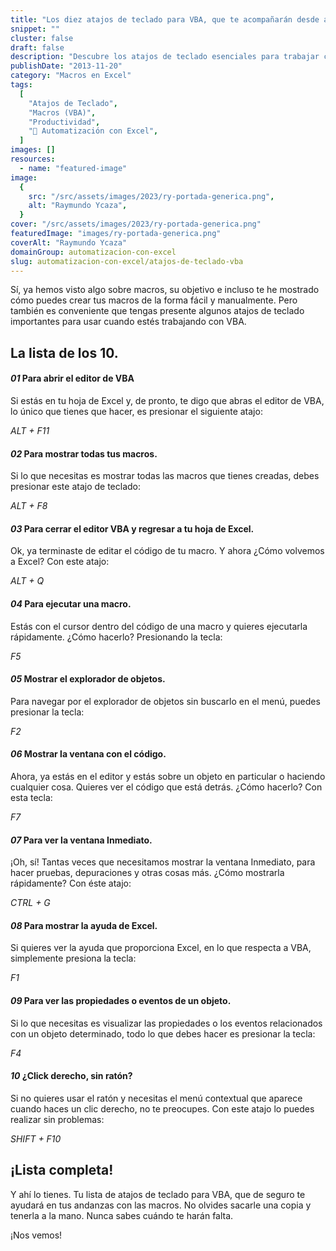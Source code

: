 ```yaml
---
title: "Los diez atajos de teclado para VBA, que te acompañarán desde ahora."
snippet: ""
cluster: false
draft: false
description: "Descubre los atajos de teclado esenciales para trabajar con VBA en Excel y aumenta tu productividad."
publishDate: "2013-11-20"
category: "Macros en Excel"
tags:
  [
    "Atajos de Teclado",
    "Macros (VBA)",
    "Productividad",
    "🤖 Automatización con Excel",
  ]
images: []
resources:
  - name: "featured-image"
image:
  {
    src: "/src/assets/images/2023/ry-portada-generica.png",
    alt: "Raymundo Ycaza",
  }
cover: "/src/assets/images/2023/ry-portada-generica.png"
featuredImage: "images/ry-portada-generica.png"
coverAlt: "Raymundo Ycaza"
domainGroup: automatizacion-con-excel
slug: automatizacion-con-excel/atajos-de-teclado-vba
---
```


Sí, ya hemos visto algo sobre macros, su objetivo e incluso te he mostrado cómo puedes crear tus macros de la forma fácil y manualmente. Pero también es conveniente que tengas presente algunos atajos de teclado importantes para usar cuando estés trabajando con VBA.

## La lista de los 10.

#### _01_ Para abrir el editor de VBA

Si estás en tu hoja de Excel y, de pronto, te digo que abras el editor de VBA, lo único que tienes que hacer, es presionar el siguiente atajo:

_ALT + F11_

#### _02_ Para mostrar todas tus macros.

Si lo que necesitas es mostrar todas las macros que tienes creadas, debes presionar este atajo de teclado:

_ALT + F8_

#### _03_ Para cerrar el editor VBA y regresar a tu hoja de Excel.

Ok, ya terminaste de editar el código de tu macro. Y ahora ¿Cómo volvemos a Excel? Con este atajo:

_ALT + Q_

#### _04_ Para ejecutar una macro.

Estás con el cursor dentro del código de una macro y quieres ejecutarla rápidamente. ¿Cómo hacerlo? Presionando la tecla:

_F5_

#### _05_ Mostrar el explorador de objetos.

Para navegar por el explorador de objetos sin buscarlo en el menú, puedes presionar la tecla:

_F2_

#### _06_ Mostrar la ventana con el código.

Ahora, ya estás en el editor y estás sobre un objeto en particular o haciendo cualquier cosa. Quieres ver el código que está detrás. ¿Cómo hacerlo? Con esta tecla:

_F7_

#### _07_ Para ver la ventana Inmediato.

¡Oh, sí! Tantas veces que necesitamos mostrar la ventana Inmediato, para hacer pruebas, depuraciones y otras cosas más. ¿Cómo mostrarla rápidamente? Con éste atajo:

_CTRL + G_

#### _08_ Para mostrar la ayuda de Excel.

Si quieres ver la ayuda que proporciona Excel, en lo que respecta a VBA, simplemente presiona la tecla:

_F1_

#### _09_ Para ver las propiedades o eventos de un objeto.

Si lo que necesitas es visualizar las propiedades o los eventos relacionados con un objeto determinado, todo lo que debes hacer es presionar la tecla:

_F4_

#### _10_ ¿Click derecho, sin ratón?

Si no quieres usar el ratón y necesitas el menú contextual que aparece cuando haces un clic derecho, no te preocupes. Con este atajo lo puedes realizar sin problemas:

_SHIFT + F10_

## ¡Lista completa!

Y ahí lo tienes. Tu lista de atajos de teclado para VBA, que de seguro te ayudará en tus andanzas con las macros. No olvides sacarle una copia y tenerla a la mano. Nunca sabes cuándo te harán falta.

¡Nos vemos!

